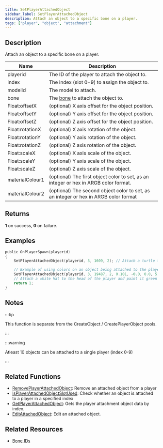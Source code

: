 ```yaml
---
title: SetPlayerAttachedObject
sidebar_label: SetPlayerAttachedObject
description: Attach an object to a specific bone on a player.
tags: ["player", "object", "attachment"]
---
```


## Description

Attach an object to a specific bone on a player.

| Name            | Description                                                                          |
| --------------- | ------------------------------------------------------------------------------------ |
| playerid        | The ID of the player to attach the object to.                                        |
| index           | The index (slot 0-9) to assign the object to.                                        |
| modelid         | The model to attach.                                                                 |
| bone            | The [bone](../resources/boneid) to attach the object to.                             |
| Float:offsetX   | (optional) X axis offset for the object position.                                    |
| Float:offsetY   | (optional) Y axis offset for the object position.                                    |
| Float:offsetZ   | (optional) Z axis offset for the object position.                                    |
| Float:rotationX | (optional) X axis rotation of the object.                                            |
| Float:rotationY | (optional) Y axis rotation of the object.                                            |
| Float:rotationZ | (optional) Z axis rotation of the object.                                            |
| Float:scaleX    | (optional) X axis scale of the object.                                               |
| Float:scaleY    | (optional) Y axis scale of the object.                                               |
| Float:scaleZ    | (optional) Z axis scale of the object.                                               |
| materialColour1 | (optional) The first object color to set, as an integer or hex in ARGB color format. |
| materialColour2 | (optional) The second object color to set, as an integer or hex in ARGB color format |

## Returns

**1** on success, **0** on failure.

## Examples

```c
public OnPlayerSpawn(playerid)
{
    SetPlayerAttachedObject(playerid, 3, 1609, 2); // Attach a turtle to the playerid's head, in slot 3

    // Example of using colors on an object being attached to the player:
    SetPlayerAttachedObject(playerid, 3, 19487, 2, 0.101, -0.0, 0.0, 5.50, 84.60, 83.7, 1.0, 1.0, 1.0, 0xFF00FF00);
    // Attach a white hat to the head of the player and paint it green
    return 1;
}
```

## Notes

:::tip

This function is separate from the CreateObject / CreatePlayerObject pools.

:::

:::warning

Atleast 10 objects can be attached to a single player (index 0-9)

:::

## Related Functions

- [RemovePlayerAttachedObject](RemovePlayerAttachedObject): Remove an attached object from a player
- [IsPlayerAttachedObjectSlotUsed](IsPlayerAttachedObjectSlotUsed): Check whether an object is attached to a player in a specified index
- [GetPlayerAttachedObject](GetPlayerAttachedObject): Gets the player attachment object data by index.
- [EditAttachedObject](EditAttachedObject): Edit an attached object.

## Related Resources

- [Bone IDs](../resources/boneid)
